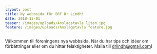 ```yaml
---
layout: post
title: Ny webbsida för BRF Dr Lindh!
date: 2018-12-01
teaser: /images/uploads/Anslagstavla liten.jpg
feature: /images/uploads/Anslagstavla feature.jpg
---
```

Välkommen till föreningens nya webbsida. När du har tips och idéer om förbättringar eller om du hittar felaktigheter. Maila till drlindh@gmail.com!
